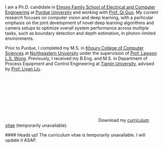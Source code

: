 I am a Ph.D. candidate in [Elmore Family School of Electrical and Computer Engineering](https://engineering.purdue.edu/ECE) at [Purdue University](https://www.purdue.edu) and working with [Prof. Qi Guo](https://www.qiguo.org/pi). My current research focuses on computer vision and deep learning, with a particular emphasis on the joint development of novel deep learning algorithms and camera setups to optimize overall system performance across multiple tasks, such as boundary detection and depth estimation, in photon-limited environments.

Prior to Purdue, I completed my M.S. in [Khoury College of Computer Sciences](https://www.khoury.northeastern.edu/) at [Northeastern University](https://www.northeastern.edu) under the supervision of [Prof. Lawson L.S. Wong](http://www.ccs.neu.edu/home/lsw/). Previously, I received my B.Eng. and M.S. in Department of Process Equipment and Control Engineering at [Tianjin University](http://www.tju.edu.cn), advised by [Prof. Liyan Liu](https://scet.tju.edu.cn/info/1162/3253.htm).

<p><svg {% include icon_attr.html name="file" %}><path d="{{ site.data.icons['file'].path.d }}"/></svg> Download my <a href="#" class="show-notice-link" data-target="CV">curriculum vitae</a> (temporarily unavailable).</p>
<div id="CV" class="notice--info" markdown="1">
#### Heads up!
The curriculum vitae is temporarily unavailable. I will update it ASAP.
</div>